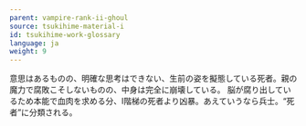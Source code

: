 ```yaml
---
parent: vampire-rank-ii-ghoul
source: tsukihime-material-i
id: tsukihime-work-glossary
language: ja
weight: 9
---
```


意思はあるものの、明確な思考はできない、生前の姿を擬態している死者。親の魔力で腐敗こそしないものの、中身は完全に崩壊している。
脳が腐り出しているため本能で血肉を求める分、Ⅰ階梯の死者より凶暴。あえていうなら兵士。“死者”に分類される。
